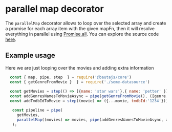 # parallel map decorator

The `parallelMap` decorator allows to loop over the selected array and create a promise for each array item with the given mapFn, then it will resolve everything in parallel using [Promise.all](https://developer.mozilla.org/en-US/docs/Web/JavaScript/Reference/Global_Objects/Promise/all). You can explore the source code [here](https://github.axa.com/Digital/bauta-nodejs/blob/master/packages/bautajs-core/src/decorators/parallel-map.ts).

## Example usage

Here we are just looping over the movies and adding extra information

```javascript
  const { map, pipe, step  } = require('@bautajs/core')
  const { getGenreFromMovie }  } = require('./some-datasource')
  
  const getMovies = step(() => [{name: 'star wars'},{ name: 'petter' }]);
  const addGenresNamesToMovieAsync = pipe(getGenreFromMovie(), ([genre, movie]) => ({...movie, genre}));
  const addTmdbIdToMovie = step((movie) => ({...movie, tmdbId:'1234'}));

   const pipeline = pipe(
     getMovies,
     parallelMap((movies) => movies, pipe(addGenresNamesToMovieAsync, addTmdbIdToMovie))
   );
 ```